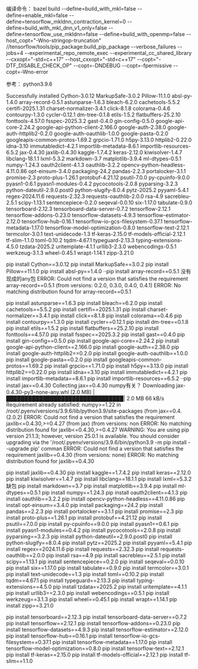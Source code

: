 
编译命令：
bazel build --define=build_with_mkl=false --define=enable_mkl=false --define=tensorflow_mkldnn_contraction_kernel=0 --define=build_with_mkl_dnn_v1_only=false --define=tensorflow_use_mkldnn=false --define=build_with_openmp=false --host_copt="-Wno-stringop-truncation" //tensorflow/tools/pip_package:build_pip_package --verbose_failures --jobs=4 --experimental_repo_remote_exec --experimental_cc_shared_library --cxxopt="-std=c++17" --host_cxxopt="-std=c++17" --copt="-DTF_DISABLE_CHECK_OP" --copt=-DNDEBUG --copt=-fpermissive --copt=-Wno-error

参考：
python3.9.6

Successfully installed Cython-3.0.12 MarkupSafe-3.0.2 Pillow-11.1.0 absl-py-1.4.0 array-record-0.5.1 astunparse-1.6.3 bleach-6.2.0 cachetools-5.5.2 certifi-2025.1.31 charset-normalizer-3.4.1 click-8.1.8 colorama-0.4.6 contourpy-1.3.0 cycler-0.12.1 dm-tree-0.1.8 etils-1.5.2 flatbuffers-25.2.10 fonttools-4.57.0 fsspec-2025.3.2 gast-0.4.0 gin-config-0.5.0 google-api-core-2.24.2 google-api-python-client-2.166.0 google-auth-2.38.0 google-auth-httplib2-0.2.0 google-auth-oauthlib-1.0.0 google-pasta-0.2.0 googleapis-common-protos-1.69.2 grpcio-1.71.0 h5py-3.13.0 httplib2-0.22.0 idna-3.10 immutabledict-4.2.1 importlib-metadata-8.6.1 importlib-resources-6.5.2 jax-0.4.30 jaxlib-0.4.30 kaggle-1.7.4.2 keras-2.12.0 kiwisolver-1.4.7 libclang-18.1.1 lxml-5.3.2 markdown-3.7 matplotlib-3.9.4 ml-dtypes-0.5.1 numpy-1.24.3 oauth2client-4.1.3 oauthlib-3.2.2 opencv-python-headless-4.11.0.86 opt-einsum-3.4.0 packaging-24.2 pandas-2.2.3 portalocker-3.1.1 promise-2.3 proto-plus-1.26.1 protobuf-4.21.12 psutil-7.0.0 py-cpuinfo-9.0.0 pyasn1-0.6.1 pyasn1-modules-0.4.2 pycocotools-2.0.8 pyparsing-3.2.3 python-dateutil-2.9.0.post0 python-slugify-8.0.4 pytz-2025.2 pyyaml-5.4.1 regex-2024.11.6 requests-2.32.3 requests-oauthlib-2.0.0 rsa-4.9 sacrebleu-2.5.1 scipy-1.13.1 sentencepiece-0.2.0 seqeval-0.0.10 six-1.17.0 tabulate-0.9.0 tensorboard-2.12.3 tensorboard-data-server-0.7.2 tensorflow-2.12.1 tensorflow-addons-0.23.0 tensorflow-datasets-4.9.3 tensorflow-estimator-2.12.0 tensorflow-hub-0.16.1 tensorflow-io-gcs-filesystem-0.37.1 tensorflow-metadata-1.17.0 tensorflow-model-optimization-0.8.0 tensorflow-text-2.12.1 termcolor-3.0.1 text-unidecode-1.3 tf-keras-2.15.0 tf-models-official-2.12.1 tf-slim-1.1.0 toml-0.10.2 tqdm-4.67.1 typeguard-2.13.3 typing-extensions-4.5.0 tzdata-2025.2 uritemplate-4.1.1 urllib3-2.3.0 webencodings-0.5.1 werkzeug-3.1.3 wheel-0.45.1 wrapt-1.14.1 zipp-3.21.0

pip install Cython==3.0.12
pip install MarkupSafe==3.0.2
pip install Pillow==11.1.0
pip install absl-py==1.4.0
··pip install array-record==0.5.1 没有现成的any包
ERROR: Could not find a version that satisfies the requirement array-record==0.5.1 (from versions: 0.2.0, 0.3.0, 0.4.0, 0.4.1)
ERROR: No matching distribution found for array-record==0.5.1

pip install astunparse==1.6.3
pip install bleach==6.2.0
pip install cachetools==5.5.2
pip install certifi==2025.1.31
pip install charset-normalizer==3.4.1
pip install click==8.1.8
pip install colorama==0.4.6
pip install contourpy==1.3.0
pip install cycler==0.12.1
pip install dm-tree==0.1.8
pip install etils==1.5.2
pip install flatbuffers==25.2.10
pip install fonttools==4.57.0
pip install fsspec==2025.3.2
pip install gast==0.4.0
pip install gin-config==0.5.0
pip install google-api-core==2.24.2
pip install google-api-python-client==2.166.0
pip install google-auth==2.38.0
pip install google-auth-httplib2==0.2.0
pip install google-auth-oauthlib==1.0.0
pip install google-pasta==0.2.0
pip install googleapis-common-protos==1.69.2
pip install grpcio==1.71.0
pip install h5py==3.13.0
pip install httplib2==0.22.0
pip install idna==3.10
pip install immutabledict==4.2.1
pip install importlib-metadata==8.6.1
pip install importlib-resources==6.5.2
··pip install jax==0.4.30
Collecting jax==0.4.30 numpy有关？
  Downloading jax-0.4.30-py3-none-any.whl (2.0 MB)
     |████████████████████████████████| 2.0 MB 66 kB/s
Requirement already satisfied: numpy>=1.22 in /root/.pyenv/versions/3.9.6/lib/python3.9/site-packages (from jax==0.4. (2.0.2)
ERROR: Could not find a version that satisfies the requirement jaxlib<=0.4.30,>=0.4.27 (from jax) (from versions: non
ERROR: No matching distribution found for jaxlib<=0.4.30,>=0.4.27
WARNING: You are using pip version 21.1.3; however, version 25.0.1 is available.
You should consider upgrading via the '/root/.pyenv/versions/3.9.6/bin/python3.9 -m pip install --upgrade pip' comman
ERROR: Could not find a version that satisfies the requirement jaxlib==0.4.30 (from versions: none)
ERROR: No matching distribution found for jaxlib==0.4.30

pip install jaxlib==0.4.30
pip install kaggle==1.7.4.2
pip install keras==2.12.0
pip install kiwisolver==1.4.7
pip install libclang==18.1.1
pip install lxml==5.3.2 缺包
pip install markdown==3.7
pip install matplotlib==3.9.4
pip install ml-dtypes==0.5.1
pip install numpy==1.24.3
pip install oauth2client==4.1.3
pip install oauthlib==3.2.2
pip install opencv-python-headless==4.11.0.86
pip install opt-einsum==3.4.0
pip install packaging==24.2
pip install pandas==2.2.3
pip install portalocker==3.1.1
pip install promise==2.3
pip install proto-plus==1.26.1
pip install protobuf==4.21.12
pip install psutil==7.0.0
pip install py-cpuinfo==9.0.0
pip install pyasn1==0.6.1
pip install pyasn1-modules==0.4.2
pip install pycocotools==2.0.8
pip install pyparsing==3.2.3
pip install python-dateutil==2.9.0.post0
pip install python-slugify==8.0.4
pip install pytz==2025.2
pip install pyyaml==5.4.1
pip install regex==2024.11.6
pip install requests==2.32.3
pip install requests-oauthlib==2.0.0
pip install rsa==4.9
pip install sacrebleu==2.5.1
pip install scipy==1.13.1
pip install sentencepiece==0.2.0
pip install seqeval==0.0.10
pip install six==1.17.0
pip install tabulate==0.9.0
pip install termcolor==3.0.1
pip install text-unidecode==1.3
pip install toml==0.10.2
pip install tqdm==4.67.1
pip install typeguard==2.13.3
pip install typing-extensions==4.5.0
pip install tzdata==2025.2
pip install uritemplate==4.1.1
pip install urllib3==2.3.0
pip install webencodings==0.5.1
pip install werkzeug==3.1.3
pip install wheel==0.45.1
pip install wrapt==1.14.1
pip install zipp==3.21.0

pip install tensorboard==2.12.3
pip install tensorboard-data-server==0.7.2
pip install tensorflow==2.12.1
pip install tensorflow-addons==0.23.0
pip install tensorflow-datasets==4.9.3
pip install tensorflow-estimator==2.12.0
pip install tensorflow-hub==0.16.1
pip install tensorflow-io-gcs-filesystem==0.37.1
pip install tensorflow-metadata==1.17.0
pip install tensorflow-model-optimization==0.8.0
pip install tensorflow-text==2.12.1
pip install tf-keras==2.15.0
pip install tf-models-official==2.12.1
pip install tf-slim==1.1.0
